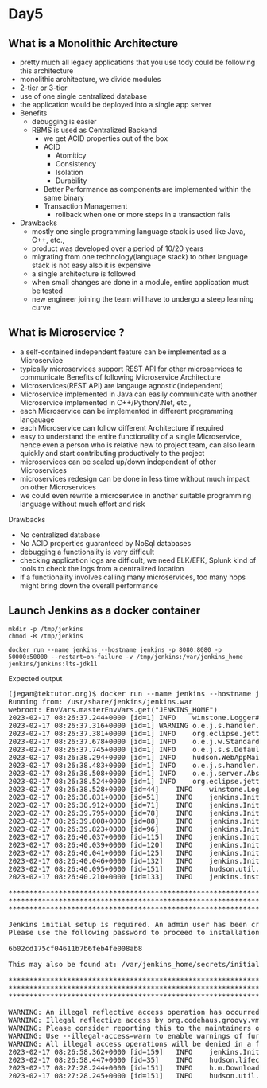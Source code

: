 # Day5

## What is a Monolithic Architecture
- pretty much all legacy applications that you use tody could be following this architecture
- monolithic architecture, we divide modules
- 2-tier or 3-tier 
- use of one single centralized database
- the application would be deployed into a single app server
- Benefits
  - debugging is easier
  - RBMS is used as Centralized Backend
    - we get ACID properties out of the box
    - ACID
      - Atomiticy
      - Consistency
      - Isolation
      - Durability
    - Better Performance as components are implemented within the same binary
    - Transaction Management
      - rollback when one or more steps in a transaction fails
- Drawbacks
  - mostly one single programming language stack is used like Java, C++, etc.,
  - product was developed over a period of 10/20 years
  - migrating from one technology(language stack) to other language stack is not easy also it is expensive
  - a single architecture is followed
  - when small changes are done in a module, entire application must be tested
  - new engineer joining the team will have to undergo a steep learning curve

## What is Microservice ?
- a self-contained independent feature can be implemented as a Microservice
- typically microservices support REST API for other microservices to communicate
Benefits of following Microservice Architecture
- Microservices(REST API) are langauge agnostic(independent)
- Microservice implemented in Java can easily communicate with another Microservice implemented in C++/Python/.Net, etc.,
- each Microservice can be implemented in different programming langauage
- each Microservice can follow different Architecture if required
- easy to understand the entire functionality of a single Microservice, hence even a person who is relative new to project team, can also learn quickly and start contributing productively to the project
- microservices can be scaled up/down independent of other Microservices
- microservices redesign can be done in less time without much impact on other Microservices
- we could even rewrite a microservice in another suitable programming language without much effort and risk

Drawbacks
- No centralized database
- No ACID properties guaranteed by NoSql databases
- debugging a functionality is very difficult
- checking application logs are difficult, we need ELK/EFK, Splunk kind of tools to check the logs from a centralized location
- if a functionality involves calling many microservices, too many hops might bring down the overall performance

## Launch Jenkins as a docker container
```
mkdir -p /tmp/jenkins
chmod -R /tmp/jenkins

docker run --name jenkins --hostname jenkins -p 8080:8080 -p 50000:50000 --restart=on-failure -v /tmp/jenkins:/var/jenkins_home jenkins/jenkins:lts-jdk11
```

Expected output
<pre>
(jegan@tektutor.org)$ docker run --name jenkins --hostname jenkins -p 8080:8080 -p 50000:50000 --restart=on-failure -v /tmp/jenkins:/var/jenkins_home jenkins/jenkins:lts-jdk11
Running from: /usr/share/jenkins/jenkins.war
webroot: EnvVars.masterEnvVars.get("JENKINS_HOME")
2023-02-17 08:26:37.244+0000 [id=1]	INFO	winstone.Logger#logInternal: Beginning extraction from war file
2023-02-17 08:26:37.316+0000 [id=1]	WARNING	o.e.j.s.handler.ContextHandler#setContextPath: Empty contextPath
2023-02-17 08:26:37.381+0000 [id=1]	INFO	org.eclipse.jetty.server.Server#doStart: jetty-10.0.12; built: 2022-09-14T01:54:40.076Z; git: 408d0139887e27a57b54ed52e2d92a36731a7e88; jvm 11.0.18+10
2023-02-17 08:26:37.678+0000 [id=1]	INFO	o.e.j.w.StandardDescriptorProcessor#visitServlet: NO JSP Support for /, did not find org.eclipse.jetty.jsp.JettyJspServlet
2023-02-17 08:26:37.745+0000 [id=1]	INFO	o.e.j.s.s.DefaultSessionIdManager#doStart: Session workerName=node0
2023-02-17 08:26:38.294+0000 [id=1]	INFO	hudson.WebAppMain#contextInitialized: Jenkins home directory: /var/jenkins_home found at: EnvVars.masterEnvVars.get("JENKINS_HOME")
2023-02-17 08:26:38.483+0000 [id=1]	INFO	o.e.j.s.handler.ContextHandler#doStart: Started w.@5eccd3b9{Jenkins v2.375.3,/,file:///var/jenkins_home/war/,AVAILABLE}{/var/jenkins_home/war}
2023-02-17 08:26:38.508+0000 [id=1]	INFO	o.e.j.server.AbstractConnector#doStart: Started ServerConnector@192c3f1e{HTTP/1.1, (http/1.1)}{0.0.0.0:8080}
2023-02-17 08:26:38.524+0000 [id=1]	INFO	org.eclipse.jetty.server.Server#doStart: Started Server@157853da{STARTING}[10.0.12,sto=0] @1863ms
2023-02-17 08:26:38.528+0000 [id=44]	INFO	winstone.Logger#logInternal: Winstone Servlet Engine running: controlPort=disabled
2023-02-17 08:26:38.831+0000 [id=51]	INFO	jenkins.InitReactorRunner$1#onAttained: Started initialization
2023-02-17 08:26:38.912+0000 [id=71]	INFO	jenkins.InitReactorRunner$1#onAttained: Listed all plugins
2023-02-17 08:26:39.795+0000 [id=78]	INFO	jenkins.InitReactorRunner$1#onAttained: Prepared all plugins
2023-02-17 08:26:39.808+0000 [id=88]	INFO	jenkins.InitReactorRunner$1#onAttained: Started all plugins
2023-02-17 08:26:39.823+0000 [id=96]	INFO	jenkins.InitReactorRunner$1#onAttained: Augmented all extensions
2023-02-17 08:26:40.037+0000 [id=115]	INFO	jenkins.InitReactorRunner$1#onAttained: System config loaded
2023-02-17 08:26:40.039+0000 [id=120]	INFO	jenkins.InitReactorRunner$1#onAttained: System config adapted
2023-02-17 08:26:40.041+0000 [id=125]	INFO	jenkins.InitReactorRunner$1#onAttained: Loaded all jobs
2023-02-17 08:26:40.046+0000 [id=132]	INFO	jenkins.InitReactorRunner$1#onAttained: Configuration for all jobs updated
2023-02-17 08:26:40.095+0000 [id=151]	INFO	hudson.util.Retrier#start: Attempt #1 to do the action check updates server
2023-02-17 08:26:40.210+0000 [id=133]	INFO	jenkins.install.SetupWizard#init: 

*************************************************************
*************************************************************
*************************************************************

Jenkins initial setup is required. An admin user has been created and a password generated.
Please use the following password to proceed to installation:

6b02cd175cf04611b7b6feb4fe008ab8

This may also be found at: /var/jenkins_home/secrets/initialAdminPassword

*************************************************************
*************************************************************
*************************************************************

WARNING: An illegal reflective access operation has occurred
WARNING: Illegal reflective access by org.codehaus.groovy.vmplugin.v7.Java7$1 (file:/var/jenkins_home/war/WEB-INF/lib/groovy-all-2.4.21.jar) to constructor java.lang.invoke.MethodHandles$Lookup(java.lang.Class,int)
WARNING: Please consider reporting this to the maintainers of org.codehaus.groovy.vmplugin.v7.Java7$1
WARNING: Use --illegal-access=warn to enable warnings of further illegal reflective access operations
WARNING: All illegal access operations will be denied in a future release
2023-02-17 08:26:58.362+0000 [id=159]	INFO	jenkins.InitReactorRunner$1#onAttained: Completed initialization
2023-02-17 08:26:58.447+0000 [id=35]	INFO	hudson.lifecycle.Lifecycle#onReady: Jenkins is fully up and running
2023-02-17 08:27:28.244+0000 [id=151]	INFO	h.m.DownloadService$Downloadable#load: Obtained the updated data file for hudson.tasks.Maven.MavenInstaller
2023-02-17 08:27:28.245+0000 [id=151]	INFO	hudson.util.Retrier#start: Performed the action check updates server successfully at the attempt #1
</pre>
